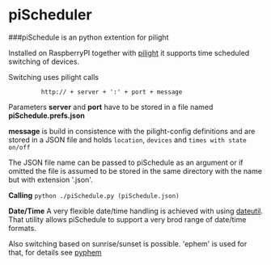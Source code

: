 piScheduler
===========

###piSchedule is an python extention for pilight

   Installed on RaspberryPI together with [pilight](http://www.pilight.org/) it supports time scheduled
   switching of devices.
   
   Switching uses pilight calls
```
         http:// + server + ':' + port + message
```
   Parameters 
   __server__ and __port__ have to be stored in a file named __piSchedule.prefs.json__
   
   __message__ is build in consistence with the pilight-config definitions
      and are stored in a JSON file and holds ```location```, ```devices``` and ```times with state on/off```
      
   The JSON file name can be passed to piSchedule as an argument or if
   omitted the file is assumed to be stored in the same directory with 
   the name but with extension '.json'. 


   __Calling__ `python ./piSchedule.py (piSchedule.json)`

   __Date/Time__
   A very flexible date/time handling is achieved with using [dateutil](http://labix.org/python-dateutil/). 
   That utility allows piSchedule to support a very brod range of date/time formats. 
   
   Also switching based on sunrise/sunset is possible. 'ephem' is used for that, for details see [pyphem](http://rhodesmill.org/pyephem/)
